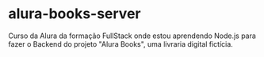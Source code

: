 # alura-books-server
Curso da Alura da formação FullStack onde estou aprendendo Node.js para fazer o Backend do projeto "Alura Books", uma livraria digital fictícia.
